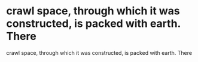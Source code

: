 # crawl space, through which it was constructed, is packed with earth. There

crawl space, through which it was constructed, is packed with earth. There